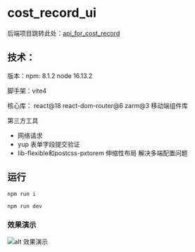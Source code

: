 # cost_record_ui
后端项目跳转此处：[api_for_cost_record
](https://github.com/xiaopeng2918/api_for_cost_record) 
## 技术：

版本：npm: 8.1.2   node 16.13.2

脚手架：vite4

核心库： react@18 react-dom-router@6 zarm@3 移动端组件库

第三方工具 
- 网络请求
- yup  表单字段提交验证
- lib-flexible和postcss-pxtorem 伸缩性布局 解决多端配置问题


## 运行

```
npm run i
```

```
npm run dev
```

### 效果演示  

![alt 效果演示](https://yxp2918-1304563104.cos.ap-chongqing.myqcloud.com/blog-pictures/cost_record.gif)

